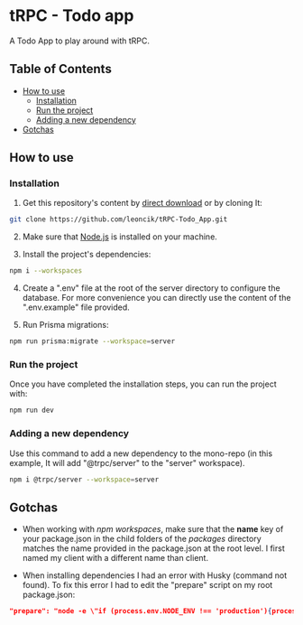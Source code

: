 # tRPC - Todo app

A Todo App to play around with tRPC.

## Table of Contents

- [How to use](#how-to-use)
  - [Installation](#installation)
  - [Run the project](#run-the-project)
  - [Adding a new dependency](#adding-a-new-dependency)
- [Gotchas](#gotchas)


## How to use

### Installation

1. Get this repository's content by [direct download](https://github.com/leoncik/tRPC-Todo_App/archive/refs/heads/master.zip) or by cloning It:

```sh
git clone https://github.com/leoncik/tRPC-Todo_App.git
```

2. Make sure that [Node.js](https://nodejs.org/en/) is installed on your machine.

3. Install the project's dependencies:

```sh
npm i --workspaces
```

4. Create a ".env" file at the root of the server directory to configure the database. For more convenience you can directly use the content of the ".env.example" file provided.

5. Run Prisma migrations:

```sh
npm run prisma:migrate --workspace=server
```

### Run the project

Once you have completed the installation steps, you can run the project with:

```sh
npm run dev
```

### Adding a new dependency

Use this command to add a new dependency to the mono-repo (in this example, It will add "@trpc/server" to the "server" workspace).

```sh
npm i @trpc/server --workspace=server
```

## Gotchas

-   When working with _npm workspaces_, make sure that the **name** key of your package.json in the child folders of the _packages_ directory matches the name provided in the package.json at the root level. I first named my client with a different name than client.

- When installing dependencies I had an error with Husky (command not found). To fix this error I had to edit the "prepare" script on my root package.json:

```json
"prepare": "node -e \"if (process.env.NODE_ENV !== 'production'){process.exit(1)} \" || husky install",
```
